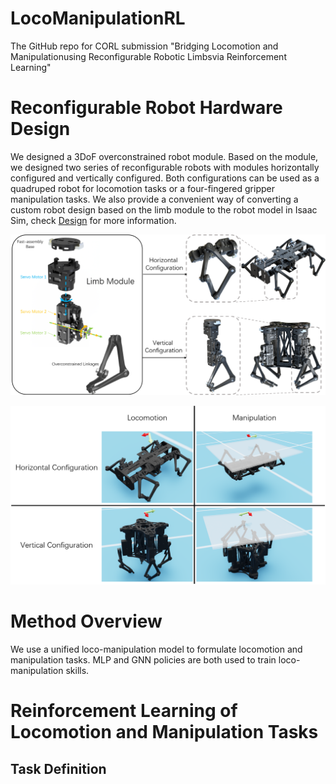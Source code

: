 # LocoManipulationRL
The GitHub repo for CORL submission "Bridging Locomotion and Manipulationusing Reconfigurable Robotic Limbsvia Reinforcement Learning"

# Reconfigurable Robot Hardware Design
We designed a 3DoF overconstrained robot module. Based on the module, we designed two series of reconfigurable robots with modules horizontally configured and vertically configured. Both configurations can be used as a quadruped robot for locomotion tasks or a four-fingered gripper manipulation tasks. We also provide a convenient way of converting a custom robot design based on the limb module to the robot model in Isaac Sim, check [Design](Design/) for more information.

![overconstrained_robot_hardware_design](assets/robot_hardware_design.png)

![robot_models_in_isaac](assets/robot_models_in_isaac.png)

# Method Overview

We use a unified loco-manipulation model to formulate locomotion and manipulation tasks. MLP and GNN policies are both used to train loco-manipulation skills.

# Reinforcement Learning of Locomotion and Manipulation Tasks

## Task Definition

